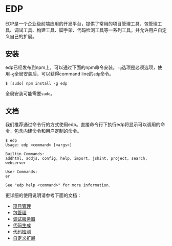 EDP
==========

EDP是一个企业级前端应用的开发平台，提供了常用的项目管理工具、包管理工具、调试工具、构建工具、脚手架、代码检测工具等一系列工具，并允许用户自定义自己的扩展。


安装
-------

edp已经发布到npm上，可以通过下面的npm命令安装。`-g`选项是必须选项，使用`-g`全局安装后，可以获得command line的`edp`命令。

    $ [sudo] npm install -g edp

全局安装可能需要`sudo`。


文档
------

我们推荐通过命令行的方式使用edp。直接命令行下执行edp将显示可以调用的命令，包含内建命令和用户定制的命令。

    $ edp
    Usage: edp <command> [<args>]

    Builtin Commands:
    addhtml, addjs, config, help, import, jshint, project, search, webserver

    User Commands:
    er

    See "edp help <command>" for more information.

更详细的使用说明请参考下面的文档：

- [项目管理](doc/project.md)
- [包管理](doc/package-manager.md)
- [调试服务器](doc/webserver.md)
- [代码生成](doc/code-generate.md)
- [代码检测](doc/code-detect.md)
- [自定义扩展](doc/extension.md)
